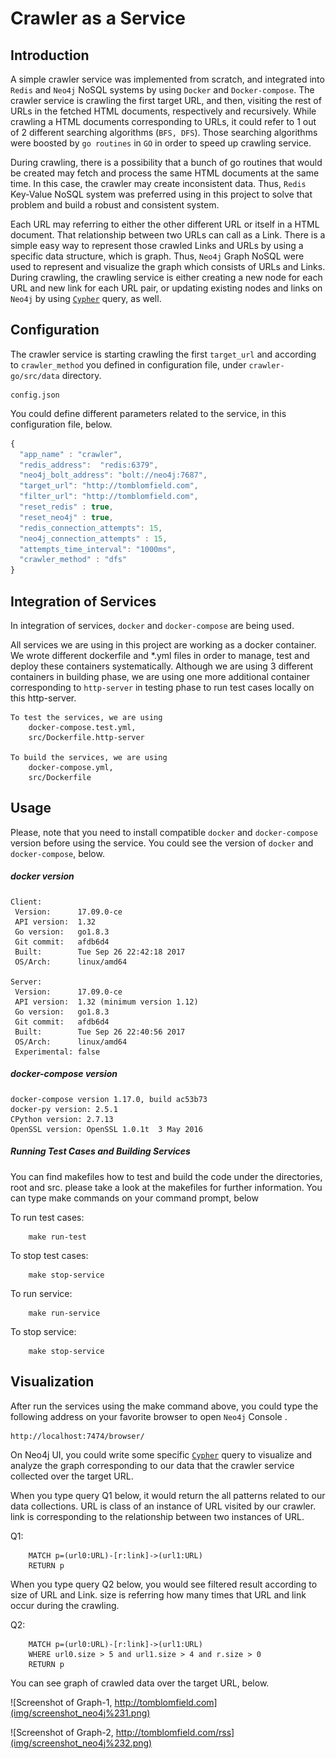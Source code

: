 Crawler as a Service
==========================

Introduction
------------
A simple crawler service was implemented from scratch, and integrated into `Redis` and `Neo4j` NoSQL systems by using `Docker` and `Docker-compose`.
The crawler service is crawling the first target URL, and then, visiting the rest of URLs in the fetched HTML documents, respectively and recursively.
While crawling a HTML documents corresponding to URLs, it could refer to 1 out of 2 different searching algorithms (`BFS, DFS`).
Those searching algorithms were boosted by `go routines` in `GO` in order to speed up crawling service.

During crawling, there is a possibility that a bunch of go routines that would be created may fetch and process the same HTML documents at the same time.
In this case, the crawler may create inconsistent data. Thus, `Redis` Key-Value NoSQL system was preferred using in this project to solve that problem and build a robust and consistent system.

Each URL may referring to either the other different URL or itself in a HTML document. That relationship between two URLs can call as a Link.
There is a simple easy way to represent those crawled Links and URLs by using a specific data structure, which is graph.
Thus, `Neo4j` Graph NoSQL were used to represent and visualize the graph which consists of URLs and Links.
During crawling, the crawling service is either creating a new node for each URL and new link for each URL pair, or updating existing nodes and links on `Neo4j` by using [`Cypher`](https://neo4j.com/developer/cypher-query-language/) query, as well.

Configuration
-------------
The crawler service is starting crawling the first `target_url` and according to `crawler_method` you defined in configuration file, under `crawler-go/src/data` directory.

    config.json

You could define different parameters related to the service, in this configuration file, below.

```javascript
{
  "app_name" : "crawler",
  "redis_address":  "redis:6379",
  "neo4j_bolt_address": "bolt://neo4j:7687",
  "target_url": "http://tomblomfield.com",
  "filter_url": "http://tomblomfield.com",
  "reset_redis" : true,
  "reset_neo4j" : true,
  "redis_connection_attempts": 15,
  "neo4j_connection_attempts" : 15,
  "attempts_time_interval": "1000ms",
  "crawler_method" : "dfs"
}
```

Integration of Services
-----------------------
In integration of services, `docker` and `docker-compose` are being used.

All services we are using in this project are working as a docker container.
We wrote different dockerfile and *.yml files in order to manage, test and deploy these containers systematically.
Although we are using 3 different containers in building phase, we are using one more additional container corresponding to `http-server` in testing phase to run test cases locally on this http-server.

    To test the services, we are using
        docker-compose.test.yml,
        src/Dockerfile.http-server

    To build the services, we are using
        docker-compose.yml,
        src/Dockerfile


Usage
-----
Please, note that you need to install compatible `docker` and `docker-compose` version before using the service.
You could see the version of `docker` and `docker-compose`, below.

##### docker version

    Client:
     Version:      17.09.0-ce
     API version:  1.32
     Go version:   go1.8.3
     Git commit:   afdb6d4
     Built:        Tue Sep 26 22:42:18 2017
     OS/Arch:      linux/amd64

    Server:
     Version:      17.09.0-ce
     API version:  1.32 (minimum version 1.12)
     Go version:   go1.8.3
     Git commit:   afdb6d4
     Built:        Tue Sep 26 22:40:56 2017
     OS/Arch:      linux/amd64
     Experimental: false

##### docker-compose version

    docker-compose version 1.17.0, build ac53b73
    docker-py version: 2.5.1
    CPython version: 2.7.13
    OpenSSL version: OpenSSL 1.0.1t  3 May 2016

##### Running Test Cases and Building Services
You can find makefiles how to test and build the code under the directories, root and src.
please take a look at the makefiles for further information. You can type make commands on your command prompt, below

To run test cases:

        make run-test

To stop test cases:

        make stop-service

To run service:

        make run-service

To stop service:

        make stop-service

Visualization
-------------

After run the services using the make command above, you could type the following address on your favorite browser to open `Neo4j` Console .

    http://localhost:7474/browser/

On Neo4j UI, you could write some specific [`Cypher`](https://neo4j.com/developer/cypher-query-language/) query to visualize and analyze the graph corresponding to our data that the crawler service collected over the target URL.

When you type query Q1 below, it would return the all patterns related to our data collections.
    URL is class of an instance of URL visited by our crawler.
    link is corresponding to the relationship between two instances of URL.

Q1:

        MATCH p=(url0:URL)-[r:link]->(url1:URL)
        RETURN p

When you type query Q2 below, you would see filtered result according to size of URL and Link.
size is referring how many times that URL and link occur during the crawling.

Q2:

        MATCH p=(url0:URL)-[r:link]->(url1:URL)
        WHERE url0.size > 5 and url1.size > 4 and r.size > 0
        RETURN p

You can see graph of crawled data over the target URL, below.

![Screenshot of Graph-1, http://tomblomfield.com](img/screenshot_neo4j%231.png)

![Screenshot of Graph-2, http://tomblomfield.com/rss](img/screenshot_neo4j%232.png)
